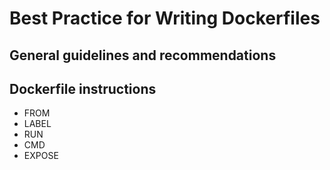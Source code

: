 # Best Practice for Writing Dockerfiles
## General guidelines and recommendations
## Dockerfile instructions
* FROM
* LABEL
* RUN
* CMD
* EXPOSE